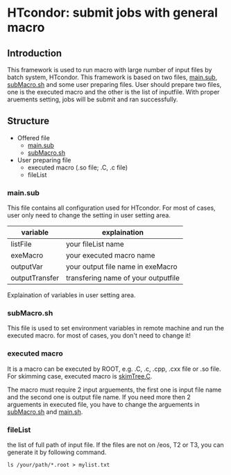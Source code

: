 # HTcondor: submit jobs with general macro
## Introduction
This framework is used to run macro with large number of input files by batch system, HTcondor. This framework is based on two files, [main.sub](../main.sub), [subMacro.sh](../subMacro.sh) and some user preparing files. User should prepare two files, one is the executed macro and the other is the list of inputfile. With proper aruements setting, jobs will be submit and ran successfully.
## Structure
* Offered file
    * [main.sub](../main.sub)
    * [subMacro.sh](../subMacro.sh)
* User preparing file
    * executed macro (.so file; .C, .c file)
    * fileList

### main.sub
This file contains all configuration used for HTcondor. For most of cases, user only need to change the setting in user setting area. 

| variable| explaination |
| -------- | -------- |
| listFile    | your fileList name  |
|exeMacro | your executed macro name|
|outputVar | your output file name in exeMacro|
|outputTransfer | transfering name of your outputfile |
Explaination of variables in user setting area.

### subMacro.sh
This file is used to set environment variables in remote machine and run the executed macro.
for most of cases, you don't need to change it!
### executed macro
It is a macro can be executed by ROOT, e.g. .C, .c, .cpp, .cxx file or .so file. For skimming case, executed macro is [skimTree.C](../skimming.C).

The macro must require 2 input arguements, the first one is input file name and the second one is output file name.
If you need more then 2 arguements in executed file, you have to change the arguements in [subMacro.sh](../subMacro.sh) and [main.sh](../main.sh).
### fileList
the list of full path of input file.
If the files are not on /eos, T2 or T3, you can generate it by following command.
```
ls /your/path/*.root > mylist.txt
```
